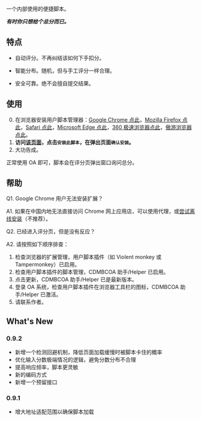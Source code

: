 一个内部使用的便捷脚本。

***有时你只想给个总分而已。***

## 特点

- 自动评分。不再纠结该如何下手扣分。

- 智能分布。随机，但与手工评分一样合理。

- 安全可靠。绝不会擅自提交结果。

## 使用

0. 在浏览器安装用户脚本管理器：[Google Chrome 点此](https://chrome.google.com/webstore/detail/violent-monkey/jinjaccalgkegednnccohejagnlnfdag)，[Mozilla Firefox 点此](https://addons.mozilla.org/zh-CN/firefox/addon/violentmonkey/)，[Safari 点此](http://tampermonkey.net/?browser=safari)，[Microsoft Edge 点此](https://www.microsoft.com/store/p/tampermonkey/9nblggh5162s)，[360 极速浏览器点此](https://ext.chrome.360.cn/webstore/detail/jinjaccalgkegednnccohejagnlnfdag)，[傲游浏览器点此](http://extension.maxthon.cn/detail/index.php?view_id=1680)。
0. **访问[该页面](https://greasyfork.org/zh-CN/scripts/397003)，点击`安装此脚本`，在弹出页面`确认安装`。**
0. 大功告成。

正常使用 OA 即可，脚本会在评分页弹出窗口询问总分。

## 帮助

Q1. Google Chrome 用户无法安装扩展？

A1. 如果在中国内地无法直接访问 Chrome 网上应用店，可以使用代理，或[尝试离线安装](https://www.chrome-api.com/?id=dhdgffkkebhmkfjojejmpbldmpobfkfo)（不推荐）。 

Q2. 已经进入评分页，但是没有反应？

A2. 请按照如下顺序排查：

1. 检查浏览器的扩展管理，用户脚本插件（如 Violent monkey 或 Tampermonkey）已启用。
1. 检查用户脚本插件的脚本管理，CDMBCOA 助手/Helper 已启用。
1. 点击更新，CDMBCOA 助手/Helper 已是最新版本。
1. 登录 OA 系统，检查用户脚本插件在浏览器工具栏的图标，CDMBCOA 助手/Helper 已激活。
1. 请联系作者。

## What's New

### 0.9.2

- 新增一个检测回避机制，降低页面加载缓慢时被脚本卡住的概率
- 优化输入分数极端情况的逻辑，避免分数分布不合理
- 提高响应频率，脚本更灵敏
- 新的编码方式
- 新增一个预留接口

### 0.9.1

- 增大地址适配范围以确保脚本加载
